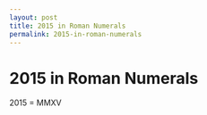 ```yaml
---
layout: post
title: 2015 in Roman Numerals
permalink: 2015-in-roman-numerals
---
```


# 2015 in Roman Numerals

2015 = MMXV
